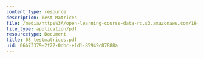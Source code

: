 ```yaml
---
content_type: resource
description: Test Matrices
file: /media/https%3A/open-learning-course-data-rc.s3.amazonaws.com/16-621-experimental-projects-i-spring-2003/06b733792f220dbce1d185949c87888a_08_testmatrices.pdf
file_type: application/pdf
resourcetype: Document
title: 08_testmatrices.pdf
uid: 06b73379-2f22-0dbc-e1d1-85949c87888a
---
```

